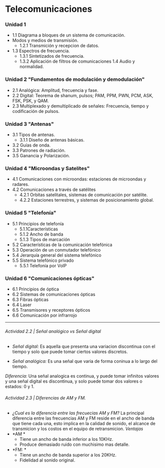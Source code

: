 #  **Telecomunicaciones**

### Unidad 1
- 1.1 Diagrama a bloques de un sistema de comunicación. 
- Modos y medios de transmisión.
	- 1.2.1 Transmición y recepcion de datos.
- 1.3 Espectros de frecuencia.
	- 1.3.1 Sintetizados de frecuencia.
	- 1.3.2 Aplicación de filtros de comunicaciones 
1.4 Audio y normalidad.

### Unidad 2 "Fundamentos de modulación y demodulación"

-  2.1 Analógica: Amplitud, frecuencia y fase.
- 2.2 Digital: Teorema de shanum, pulsos; PAM, PPM, PWN, PCM, ASK, FSK, PSK, y QAM.
- 2.3 Multiplexado y demultiplicado de señales: Frecuencia, tiempo y codificación de pulsos.

### Unidad 3 "Antenas"

- 3.1 Tipos de antenas.
    - 3.1.1 Diseño de antenas básicas.
- 3.2 Guías de onda.
- 3.3 Patrones de radiación.
- 3.5 Ganancia y Polarización.

### Unidad 4 "Microondas y Satelítes"

- 4.1 Comunicaciones con microondas: estaciones de microondas y radares.
- 4.2 Comunicaciones a través de satélites
    - 4.2.1 Orbitas satelitales, sistemas de        comunicación por satélite.
    - 4.2.2 Estaciones terrestres, y sistemas de posicionamiento global.

### Unidad 5 "Telefonía"

- 5.1 Principios de telefonía
    - 5.1.1Características
    - 5.1.2 Ancho de banda
    - 5.1.3 Tipos de marcación
- 5.2 Características de la comunicación telefónica
- 5.3 Operación de un conmutador telefónico
- 5.4 Jerarquía general del sistema telefónico
- 5.5 Sistema telefónico privado
    - 5.5.1 Telefonía por VoIP


### Unidad 6 "Comunicaciones ópticas"

- 6.1 Principios de óptica
- 6.2 Sistemas de comunicaciones ópticas
- 6.3 Fibras ópticas
- 6.4 Laser
- 6.5 Transmisores y receptores ópticos
- 6.6 Comunicación por infrarrojo

------------

###### Actividad 2.2 | Señal analógico vs Señal digital
-  *Señal digital:* Es aquella que presenta una variacion discontinua con el tiempo y solo que puede tomar ciertos valores discretos.

- *Señal analógica:* Es una señal que varia de forma coninua a lo largo del tiempo.

*Diferencia:* Una señal analogica es continua, y puede tomar infinitos valores y una señal digital es discontinua, y solo puede tomar dos valores o estados: 0 y 1.

###### Actividad 2.3 | Diferencias de AM y FM.
- *¿Cual es la diferencia entre las frecuecias AM y FM?*  La principal diferencia entre las frecuencias AM y FM reside en el ancho de banda que tiene cada una, esto implica en la calidad de sonido, el alcance de transmicion y los costos en el equipo de retransmicion.
*Ventajas*
- *AM *
	- Tiene un ancho de banda inferior a los 10KHz.
	- Produce demasiado ruido con muchisimo mas detalle.
- *FM: * 
	- Tiene un ancho de banda superior a los 20KHz.
	- Fidelidad al sonido original.
